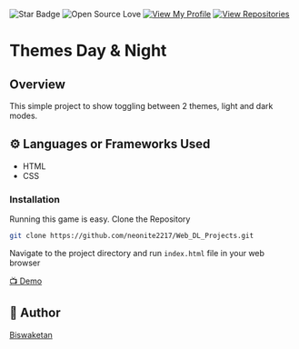 ![Star Badge](https://img.shields.io/static/v1?label=%F0%9F%8C%9F&message=If%20Useful&style=style=flat&color=BC4E99)
![Open Source Love](https://badges.frapsoft.com/os/v1/open-source.svg?v=103)
[![View My Profile](https://img.shields.io/badge/View-My_Profile-green?logo=GitHub)](https://github.com/neonite2217)
[![View Repositories](https://img.shields.io/badge/View-My_Repositories-blue?logo=GitHub)](https://github.com/neonite2217?tab=repositories)

# Themes Day & Night

## Overview
This simple project to show toggling between 2 themes, light and dark modes.

## ⚙️ Languages or Frameworks Used
<ul>
    <li>HTML</li>
    <li>CSS</li>
</ul>

### Installation
Running this game is easy.
Clone the Repository

```sh
git clone https://github.com/neonite2217/Web_DL_Projects.git
```

Navigate to the project directory and run `index.html` file in your web browser

[📺 Demo](https://mode-changer-ten.vercel.app/)



## 🤖 Author
[Biswaketan](https://github.com/neonite2217/)



